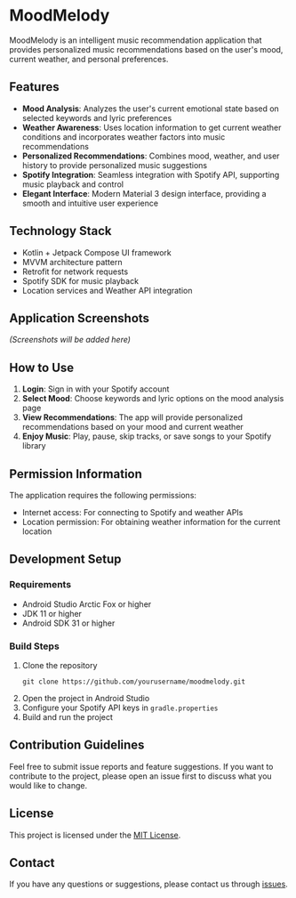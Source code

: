 # MoodMelody

MoodMelody is an intelligent music recommendation application that provides personalized music recommendations based on the user's mood, current weather, and personal preferences.

## Features

- **Mood Analysis**: Analyzes the user's current emotional state based on selected keywords and lyric preferences
- **Weather Awareness**: Uses location information to get current weather conditions and incorporates weather factors into music recommendations
- **Personalized Recommendations**: Combines mood, weather, and user history to provide personalized music suggestions
- **Spotify Integration**: Seamless integration with Spotify API, supporting music playback and control
- **Elegant Interface**: Modern Material 3 design interface, providing a smooth and intuitive user experience

## Technology Stack

- Kotlin + Jetpack Compose UI framework
- MVVM architecture pattern
- Retrofit for network requests
- Spotify SDK for music playback
- Location services and Weather API integration

## Application Screenshots

*(Screenshots will be added here)*

## How to Use

1. **Login**: Sign in with your Spotify account
2. **Select Mood**: Choose keywords and lyric options on the mood analysis page
3. **View Recommendations**: The app will provide personalized recommendations based on your mood and current weather
4. **Enjoy Music**: Play, pause, skip tracks, or save songs to your Spotify library

## Permission Information

The application requires the following permissions:
- Internet access: For connecting to Spotify and weather APIs
- Location permission: For obtaining weather information for the current location

## Development Setup

### Requirements
- Android Studio Arctic Fox or higher
- JDK 11 or higher
- Android SDK 31 or higher

### Build Steps
1. Clone the repository
   ```
   git clone https://github.com/yourusername/moodmelody.git
   ```
2. Open the project in Android Studio
3. Configure your Spotify API keys in `gradle.properties`
4. Build and run the project

## Contribution Guidelines

Feel free to submit issue reports and feature suggestions. If you want to contribute to the project, please open an issue first to discuss what you would like to change.

## License

This project is licensed under the [MIT License](LICENSE).

## Contact

If you have any questions or suggestions, please contact us through [issues](https://github.com/yourusername/moodmelody/issues). 
